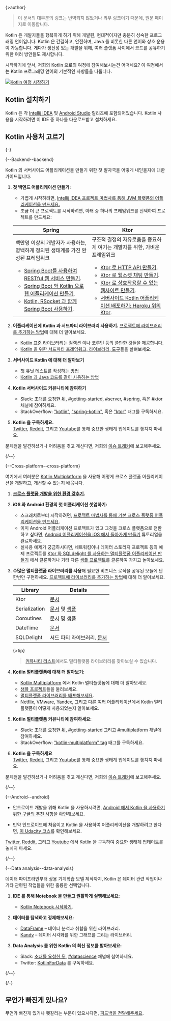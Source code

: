 
{>author}
> 이 문서의 대부분의 링크는 번역되지 않았거나 외부 링크이기 때문에, 원문 페이지로 이동합니다.

Kotlin 은 개발자들을 행복하게 하기 위해 개발된, 현대적이지만 충분히 성숙한 프로그래밍 언어입니다. 
Kotlin 은 간결하고, 안전하며, Java 를 비롯한 다른 언어와 상호 운용이 가능합니다. 게다가 생산성 있는 개발을 위해, 여러 플랫폼 사이에서 코드를 공유하기 위한 여러 방안들도 제시합니다.  

시작하기에 앞서, 저희의 Kotlin 으로의 여정에 참여해보시는건 어떠세요? 이 여정에서는 Kotlin 프로그래밍 언어의 기본적인 사항들을 다룹니다.

[![Kotlin 여정 시작하기](/take_kotlin_tour.svg)](https://kotlinlang.org/docs/kotlin-tour-welcome.html)

## Kotlin 설치하기
Kotlin 은 각 [Intellij IDEA](https://www.jetbrains.com/idea/download/) 및 [Android Studio](https://developer.android.com/studio) 릴리즈에 포함되어있습니다. 
Kotlin 사용을 시작하려면 이 IDE 중 하나를 다운로드받고 설치하세요.

## Kotlin 사용처 고르기

{-}

{--Backend--backend}  

Kotlin 의 서버사이드 어플리케이션을 만들기 위한 첫 발자국을 어떻게 내딛을지에 대한 가이드입니다.  

1. **첫 백엔드 어플리케이션 만들기:**
   - 가볍게 시작하려면, [Intellij IDEA 프로젝트 마법사를 통해 JVM 플랫폼의 어플리케이션을 만드세요.](https://kotlinlang.org/docs/jvm-get-started.html)
   - 조금 더 큰 프로젝트를 시작하려면, 아래 중 하나의 프레임워크를 선택하여 프로젝트를 만드세요:
   
   <table width="100%" >
   <thead>
   <tr>
    <th>Spring</th>
    <th>Ktor</th>
   </tr>
   </thead>
   <tr>
   <td width="50%">
   백만명 이상의 개발자가 사용하는, 명백하게 정의된 생태계를 가진 완성된 프레임워크
   <br/>
   <ul>
    <li><a href="https://kotlinlang.org/docs/jvm-get-started-spring-boot.md">Spring Boot를 사용하여 RESTful 웹 서비스 만들기</a>.</li>
    <li><a href="https://spring.io/guides/tutorials/spring-boot-kotlin/">Spring Boot 와 Kotlin 으로 웹 어플리케이션 만들기</a>.</li>
    <li><a href="https://spring.io/guides/tutorials/spring-webflux-kotlin-rsocket/">Kotlin, RSocket 과 함께 Spring Boot 사용하기</a>.</li>
   </ul>
   </td>
   <td width="50%">
    구조적 결정의 자유로움을 중요하게 여기는 개발자를 위한, 가벼운 프레임워크
   <ul>
    <li><a href="https://ktor.io/docs/creating-http-apis.html">Ktor 로 HTTP API 만들기</a>.</li>
    <li><a href="https://ktor.io/docs/creating-web-socket-chat.html">Ktor 로 웹소켓 채팅 만들기</a>.</li>
    <li><a href="https://ktor.io/docs/creating-interactive-website.html">Ktor 로 상호작용할 수 있는 웹사이트 만들기</a>.</li>
    <li><a href="https://ktor.io/docs/heroku.html">서버사이드 Kotlin 어플리케이션 배포하기: Heroku 위의 Ktor</a>.</li>
   </ul>

   </td>
   </tr>
   </table>

2. **어플리케이션에 Kotlin 과 서드파티 라이브러리 사용하기.** [프로젝트에 라이브러리를 추가하는 방법](https://kotlinlang.org/docs/gradle-configure-project.html#configure-dependencies)에 대해 더 알아보세요.
   - [Kotlin 표준 라이브러리](https://kotlinlang.org/api/latest/jvm/stdlib/)는 [컬렉션](https://kotlinlang.org/docs/collections-overview.html) 이나 [코루틴](/docs/coroutines-guide.md) 등의 쓸만한 것들을 제공합니다.
   - [Kotlin 을 위한 서드파티 프레임워크, 라이브러리, 도구](https://blog.jetbrains.com/kotlin/2020/11/server-side-development-with-kotlin-frameworks-and-libraries/)들을 살펴보세요.

3. **서버사이드 Kotlin 에 대해 더 알아보기**
   - [첫 유닛 테스트를 작성하는 방법](https://kotlinlang.org/docs/jvm-test-using-junit.html)
   - [Kotlin 과 Java 코드를 같이 사용하는 방법](https://kotlinlang.org/docs/mixing-java-kotlin-intellij.html)

4. **Kotlin 서버사이드 커뮤니티에 참여하기**
   - Slack: [초대를 요청한 뒤](https://surveys.jetbrains.com/s3/kotlin-slack-sign-up), [#getting-started](https://kotlinlang.slack.com/archives/C0B8MA7FA), [#server](https://kotlinlang.slack.com/archives/C0B8RC352), [#spring](https://kotlinlang.slack.com/archives/C0B8ZTWE4), 혹은 [#ktor](https://kotlinlang.slack.com/archives/C0A974TJ9) 채널에 참여하세요.
   - StackOverflow: ["kotlin"](https://stackoverflow.com/questions/tagged/kotlin), ["spring-kotlin"](https://stackoverflow.com/questions/tagged/spring-kotlin), 혹은 ["ktor"](https://stackoverflow.com/questions/tagged/ktor) 태그를 구독하세요.

5. **Kotlin 을 구독하세요.**  
   [Twitter](https://twitter.com/kotlin), [Reddit](https://www.reddit.com/r/Kotlin/), 그리고 [Youtube](https://www.youtube.com/channel/UCP7uiEZIqci43m22KDl0sNw)를 통해 중요한 생태계 업데이트를 놓치지 마세요. 

문제점을 발견하셨거나 어려움을 겪고 계신다면, 저희의 [이슈 트래커](https://youtrack.jetbrains.com/issues/KT)에 보고해주세요. 

{/--}

{--Cross-platform--cross-platform}

여기에서 여러분은 [Kotlin Multiplatform](https://kotlinlang.org/lp/multiplatform/) 을 사용해 어떻게 크로스 플랫폼 어플리케이션을 개발하고, 개선할 수 있는지 배웁니다.

1. **[크로스 플랫폼 개발을 위한 환경 갖추기](https://www.jetbrains.com/help/kotlin-multiplatform-dev/multiplatform-setup.html).**

2. **iOS 와 Android 환경의 첫 어플리케이션 셋업하기:**

   * 스크래치로부터 시작하려면, [프로젝트 마법사를 통해 기본 크로스 플랫폼 어플리케이션을 만드세요](https://www.jetbrains.com/help/kotlin-multiplatform-dev/multiplatform-create-first-app.html).
   * 이미 Android 어플리케이션 프로젝트가 있고 그것을 크로스 플랫폼으로 전환하고 싶다면, [Android 어플리케이션을 iOS 에서 돌아가게 만들기](https://www.jetbrains.com/help/kotlin-multiplatform-dev/multiplatform-integrate-in-existing-app.html) 튜토리얼을 완료하세요.
   * 실사용 예제가 궁금하시다면, 네트워킹이나 데이터 스토리지 프로젝트 등의 예제 프로젝트를 [Ktor 와 SQLdelight 를 사용하는 멀티플랫폼 어플리케이션 만들기](https://www.jetbrains.com/help/kotlin-multiplatform-dev/multiplatform-ktor-sqldelight.html) 에서 클론하거나 기타 다른 [샘플 프로젝트](https://www.jetbrains.com/help/kotlin-multiplatform-dev/multiplatform-samples.html)를 클론하여 가지고 놀아보세요.

3. **수많은 멀티플랫폼 라이브러리를 사용**해 필요한 비즈니스 로직을 공유된 모듈에 단 한번만 구현하세요. [프로젝트에 라이브러리를 추가하는 방법](https://kotlinlang.org/docs/multiplatform-add-dependencies.md)에 대해 더 알아보세요.

   | Library       | Details                                                                                                                                                                                |
   |---------------|----------------------------------------------------------------------------------------------------------------------------------------------------------------------------------------| 
   | Ktor          | [문서](https://ktor.io/docs/client.html)                                                                                                                                                 | 
   | Serialization | [문서](https://kotlinlang.org/docs/serialization.md) 및 [샘플](https://www.jetbrains.com/help/kotlin-multiplatform-dev/multiplatform-ktor-sqldelight.html#create-an-application-data-model) |
   | Coroutines    | [문서](coroutines-guide.md) 및 [샘플](coroutines-and-channels.md)                                                                                                                           |
   | DateTime      | [문서](https://github.com/Kotlin/kotlinx-datetime#readme)                                                                                                                                |
   | SQLDelight    | 서드 파티 라이브러리. [문서](https://cashapp.github.io/sqldelight/)                                                                                                                               |

   {>tip}
   > [커뮤니티 리스트](https://libs.kmp.icerock.dev/)에서도 멀티플랫폼 라이브러리를 찾아보실 수 있습니다.

4. **Kotlin 멀티플랫폼에 대해 더 알아보기:**
   * [Kotlin Multiplatform](https://kotlinlang.org/docs/multiplatform-get-started.md) 에서 Kotlin 멀티플랫폼에 대해 더 알아보세요.
   * [샘플 프로젝트](https://www.jetbrains.com/help/kotlin-multiplatform-dev/multiplatform-samples.html)들을 둘러보세요.
   * [멀티플랫폼 라이브러리를 배포해보세요](https://kotlinlang.org/docs/multiplatform-publish-lib.md).
   * [Netflix](https://netflixtechblog.com/netflix-android-and-ios-studio-apps-kotlin-multiplatform-d6d4d8d25d23), [VMware](https://kotlinlang.org/lp/multiplatform/case-studies/vmware/), [Yandex](https://kotlinlang.org/lp/multiplatform/case-studies/yandex/), 그리고 [다른 여러 어플리케이션](https://kotlinlang.org/lp/multiplatform/case-studies/)에서 Kotlin 멀티플랫폼이 어떻게 사용되었는지 알아보세요.

5. **Kotlin 멀티플랫폼 커뮤니티에 참여하세요:**

   * Slack: [초대를 요청한 뒤](https://surveys.jetbrains.com/s3/kotlin-slack-sign-up), [#getting-started](https://kotlinlang.slack.com/archives/C0B8MA7FA) 그리고 [#multiplatform](https://kotlinlang.slack.com/archives/C3PQML5NU) 채널에 참여하세요.
   * StackOverflow: ["kotlin-multiplatform" tag](https://stackoverflow.com/questions/tagged/kotlin-multiplatform) 태그를 구독하세요.

6. **Kotlin 을 구독하세요**  
   [Twitter](https://twitter.com/kotlin), [Reddit](https://www.reddit.com/r/Kotlin/), 그리고 [Youtube](https://www.youtube.com/channel/UCP7uiEZIqci43m22KDl0sNw)를 통해 중요한 생태계 업데이트를 놓치지 마세요.

문제점을 발견하셨거나 어려움을 겪고 계신다면, 저희의 [이슈 트래커](https://youtrack.jetbrains.com/issues/KT)에 보고해주세요.

{/--}

{--Android--android}

* 안드로이드 개발을 위해 Kotlin 을 사용하시려면, [Android 에서 Kotlin 을 사용하기 위한 구글의 추천 사항](https://developer.android.com/kotlin/get-started)을 확인해보세요.

* 만약 안드로이드에 처음이고 Kotlin 을 사용하여 어플리케이션을 개발하려고 한다면, [이 Udacity 코스](https://www.udacity.com/course/developing-android-apps-with-kotlin--ud9012)를 확인해보세요.

[Twitter](https://twitter.com/kotlin), [Reddit](https://www.reddit.com/r/Kotlin/), 그리고 [Youtube](https://www.youtube.com/channel/UCP7uiEZIqci43m22KDl0sNw) 에서 Kotlin 을 구독하여 중요한 생태계 업데이트를 놓치지 마세요.

{/--}

{--Data analysis--data-analysis}

데이터 파이프라인부터 상용 기계학습 모델 제작까지, Kotlin 은 데이터 관련 작업이나 기타 관련된 작업들을 위한 훌륭한 선택입니다.

1. **IDE 를 통해 Notebook 을 만들고 원활하게 실행해보세요:**

   * [Kotlin Notebook 시작하기](https://kotlinlang.org/docs/get-started-with-kotlin-notebooks.md).

2. **데이터를 탐색하고 정제해보세요:**

   * [DataFrame](https://kotlin.github.io/dataframe/overview.html) – 데이터 분석과 취합을 위한 라이브러리.
   * [Kandy](https://kotlin.github.io/kandy/welcome.html) – 데이터 시각화를 위한 그래프를 그리는 라이브러리.

3. **Data Analysis 를 위한 Kotlin 의 최신 정보를 받아보세요:**

   * Slack: [초대를 요청한 뒤](https://surveys.jetbrains.com/s3/kotlin-slack-sign-up), [#datascience](https://kotlinlang.slack.com/archives/C4W52CFEZ) 채널에 참여하세요.
   * Twitter: [KotlinForData](http://twitter.com/KotlinForData) 를 구독하세요.

{/--}

{/-}

## 무언가 빠진게 있나요?

무언가 빠진게 있거나 헷갈리는 부분이 있으시다면, [피드백을 전달해주세요](https://surveys.hotjar.com/d82e82b0-00d9-44a7-b793-0611bf6189df).